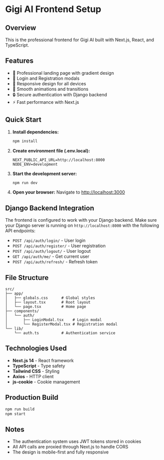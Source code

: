 # Gigi AI Frontend Setup

## Overview
This is the professional frontend for Gigi AI built with Next.js, React, and TypeScript.

## Features
- 🎨 Professional landing page with gradient design
- 🔐 Login and Registration modals
- 📱 Responsive design for all devices
- 🚀 Smooth animations and transitions
- 🔒 Secure authentication with Django backend
- ⚡ Fast performance with Next.js

## Quick Start

1. **Install dependencies:**
   ```bash
   npm install
   ```

2. **Create environment file (.env.local):**
   ```
   NEXT_PUBLIC_API_URL=http://localhost:8000
   NODE_ENV=development
   ```

3. **Start the development server:**
   ```bash
   npm run dev
   ```

4. **Open your browser:**
   Navigate to [http://localhost:3000](http://localhost:3000)

## Django Backend Integration

The frontend is configured to work with your Django backend. Make sure your Django server is running on `http://localhost:8000` with the following API endpoints:

- `POST /api/auth/login/` - User login
- `POST /api/auth/register/` - User registration  
- `POST /api/auth/logout/` - User logout
- `GET /api/auth/me/` - Get current user
- `POST /api/auth/refresh/` - Refresh token

## File Structure
```
src/
├── app/
│   ├── globals.css      # Global styles
│   ├── layout.tsx       # Root layout
│   └── page.tsx         # Home page
├── components/
│   └── auth/
│       ├── LoginModal.tsx    # Login modal
│       └── RegisterModal.tsx # Registration modal
└── lib/
    └── auth.ts          # Authentication service
```

## Technologies Used
- **Next.js 14** - React framework
- **TypeScript** - Type safety
- **Tailwind CSS** - Styling
- **Axios** - HTTP client
- **js-cookie** - Cookie management

## Production Build
```bash
npm run build
npm start
```

## Notes
- The authentication system uses JWT tokens stored in cookies
- All API calls are proxied through Next.js to handle CORS
- The design is mobile-first and fully responsive 